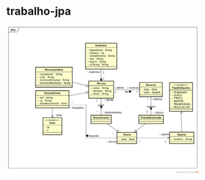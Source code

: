 # trabalho-jpa

![alt text](https://github.com/ElvisPiedade/trabalho-jpa/blob/master/diagrama-jpa.png)
